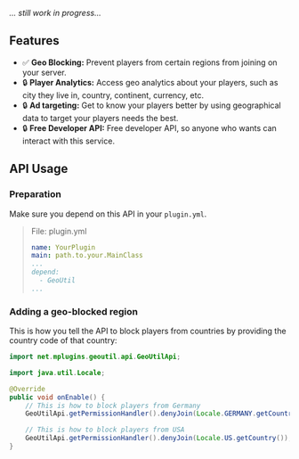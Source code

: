 *... still work in progress...*

## Features
- ✅ **Geo Blocking:** Prevent players from certain regions from joining on your server.
- 🔒 **Player Analytics:** Access geo analytics about your players, such as city they live in, country, continent, currency, etc.
- 🔒 **Ad targeting:** Get to know your players better by using geographical data to target your players needs the best.
- 🔒 **Free Developer API:** Free developer API, so anyone who wants can interact with this service.

## API Usage
### Preparation
Make sure you depend on this API in your `plugin.yml`.
> File: plugin.yml
>```yaml
>name: YourPlugin
>main: path.to.your.MainClass
>...
>depend:
>   - GeoUtil
>...
>```

### Adding a geo-blocked region
This is how you tell the API to block players from countries by providing the country code of that country:

```java
import net.mplugins.geoutil.api.GeoUtilApi;

import java.util.Locale;

@Override
public void onEnable() {
    // This is how to block players from Germany
    GeoUtilApi.getPermissionHandler().denyJoin(Locale.GERMANY.getCountry());

    // This is how to block players from USA
    GeoUtilApi.getPermissionHandler().denyJoin(Locale.US.getCountry());
}
```